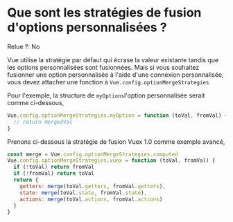 # Que sont les stratégies de fusion d'options personnalisées ?

Relue ?: No

Vue utilise la stratégie par défaut qui écrase la valeur existante tandis que les 
options personnalisées sont fusionnées.  Mais si vous souhaitez 
fusionner une option personnalisée à l'aide d'une connexion 
personnalisée, vous devez attacher une fonction à `Vue.config.optionMergeStrategies`

Pour l'exemple, la structure de `myOptions`l'option personnalisée serait comme ci-dessous,

```jsx
Vue.config.optionMergeStrategies.myOption = function (toVal, fromVal) {
  // return mergedVal
}
```

Prenons ci-dessous la stratégie de fusion Vuex 1.0 comme exemple avancé,

```jsx
const merge = Vue.config.optionMergeStrategies.computed
Vue.config.optionMergeStrategies.vuex = function (toVal, fromVal) {
  if (!toVal) return fromVal
  if (!fromVal) return toVal
  return {
    getters: merge(toVal.getters, fromVal.getters),
    state: merge(toVal.state, fromVal.state),
    actions: merge(toVal.actions, fromVal.actions)
  }
}
```